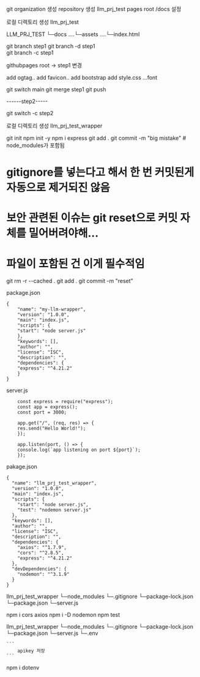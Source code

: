 git organization 생성
repository 생성 llm_prj_test
pages root /docs 설정

로컬 디렉토리 생성 llm_prj_test

LLM_PRJ_TEST
└─docs
....└─assets
....└─index.html

git branch step1
git branch -d step1  
git branch -c step1

githubpages root -> step1 변경

add ogtag..
add favicon..
add bootstrap
add style.css
...font

git switch main
git merge step1
git push

------step2-----

git switch -c step2

로컬 디렉토리 생성 llm_prj_test_wrapper

git init
npm init -y
npm i express
git add .
git commit -m "big mistake" # node_modules가 포함됨

# gitignore를 넣는다고 해서 한 번 커밋된게 자동으로 제거되진 않음

# 보안 관련된 이슈는 git reset으로 커밋 자체를 밀어버려야해...

# 파일이 포함된 건 이게 필수적임

git rm -r --cached .
git add .
git commit -m "reset"

package.json

```
{
    "name": "my-llm-wrapper",
    "version": "1.0.0",
    "main": "index.js",
    "scripts": {
    "start": "node server.js"
    },
    "keywords": [],
    "author": "",
    "license": "ISC",
    "description": "",
    "dependencies": {
    "express": "^4.21.2"
    }
}
```

server.js

```
    const express = require("express");
    const app = express();
    const port = 3000;

    app.get("/", (req, res) => {
    res.send("Hello World!");
    });

    app.listen(port, () => {
    console.log(`app listening on port ${port}`);
    });
```

pakage.json

```
{
  "name": "llm_prj_test_wrapper",
  "version": "1.0.0",
  "main": "index.js",
  "scripts": {
    "start": "node server.js",
    "test": "nodemon server.js"
  },
  "keywords": [],
  "author": "",
  "license": "ISC",
  "description": "",
  "dependencies": {
    "axios": "^1.7.9",
    "cors": "^2.8.5",
    "express": "^4.21.2"
  },
  "devDependencies": {
    "nodemon": "^3.1.9"
  }
}
```

llm_prj_test_wrapper
└─node_modules
└─.gitignore
└─package-lock.json
└─package.json
└─server.js

npm i cors axios
npm i -D nodemon
npm test

llm_prj_test_wrapper
└─node_modules
└─.gitignore
└─package-lock.json
└─package.json
└─server.js
└─.env

    ```
        apikey 저장
    ```

npm i dotenv
